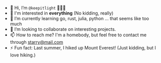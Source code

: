 - 👋 Hi, I’m `@keepitlight` 👨🏻‍💻
- 👀 I'm interested in **everything** (No kidding, really)
- 🌱 I’m currently learning go, rust, julia, python ... that seems like too much
- 💞️ I’m looking to collaborate on interesting projects.
- 📫 How to reach me? I'm a homebody, but feel free to contact me through starry@mail.com
- ⚡ Fun fact: Last summer, I hiked up Mount Everest! (Just kidding, but I love hiking.)

<!---
keepitlight/keepitlight is a ✨ special ✨ repository because its `README.md` (this file) appears on your GitHub profile.
You can click the Preview link to take a look at your changes.
--->

